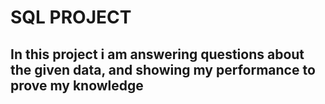 # SQL PROJECT

## In this project i am answering questions about the given data, and showing my performance to prove my knowledge 
